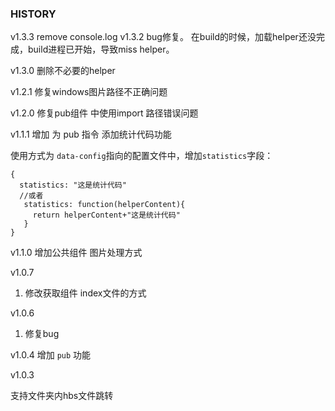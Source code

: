 ### HISTORY
v1.3.3 
  remove console.log
v1.3.2
  bug修复。 在build的时候，加载helper还没完成，build进程已开始，导致miss helper。

v1.3.0
删除不必要的helper

v1.2.1
修复windows图片路径不正确问题

v1.2.0
修复pub组件 中使用import 路径错误问题

v1.1.1
  增加 为 pub 指令 添加统计代码功能

  使用方式为 `data-config`指向的配置文件中，增加`statistics`字段：

```
{
  statistics: "这是统计代码"
  //或者
   statistics: function(helperContent){
     return helperContent+"这是统计代码"
   }
}
```

v1.1.0
  增加公共组件 图片处理方式

v1.0.7

  1. 修改获取组件 index文件的方式

v1.0.6

  1. 修复bug

v1.0.4
增加 `pub` 功能

v1.0.3

支持文件夹内hbs文件跳转